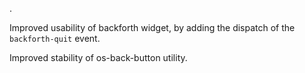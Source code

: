 .

Improved usability of backforth widget, by adding the dispatch of the `backforth-quit` event.

Improved stability of os-back-button utility.